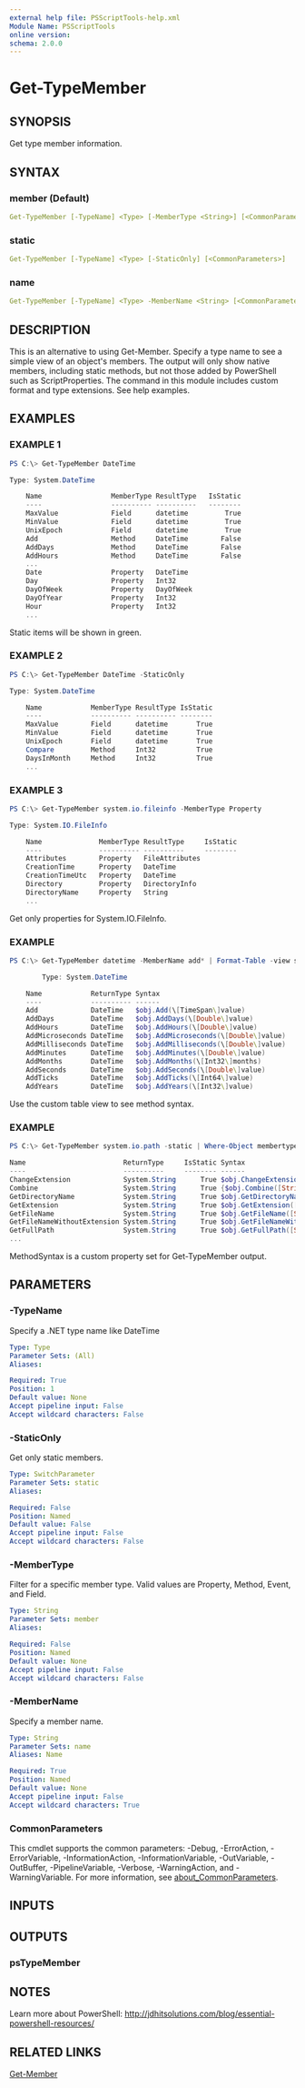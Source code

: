 ```yaml
---
external help file: PSScriptTools-help.xml
Module Name: PSScriptTools
online version:
schema: 2.0.0
---
```


# Get-TypeMember

## SYNOPSIS

Get type member information.

## SYNTAX

### member (Default)

```yaml
Get-TypeMember [-TypeName] <Type> [-MemberType <String>] [<CommonParameters>]
```

### static

```yaml
Get-TypeMember [-TypeName] <Type> [-StaticOnly] [<CommonParameters>]
```

### name

```yaml
Get-TypeMember [-TypeName] <Type> -MemberName <String> [<CommonParameters>]
```

## DESCRIPTION

This is an alternative to using Get-Member.
Specify a type name to see a simple view of an object's members.
The output will only show native members, including static methods, but not those added by PowerShell such as ScriptProperties.
The command in this module includes custom format and type extensions. See help examples.

## EXAMPLES

### EXAMPLE 1

```powershell
PS C:\> Get-TypeMember DateTime

Type: System.DateTime

    Name                 MemberType ResultType   IsStatic
    ----                 ---------- ----------   --------
    MaxValue             Field      datetime         True
    MinValue             Field      datetime         True
    UnixEpoch            Field      datetime         True
    Add                  Method     DateTime        False
    AddDays              Method     DateTime        False
    AddHours             Method     DateTime        False
    ...
    Date                 Property   DateTime
    Day                  Property   Int32
    DayOfWeek            Property   DayOfWeek
    DayOfYear            Property   Int32
    Hour                 Property   Int32
    ...
```

Static items will be shown in green.

### EXAMPLE 2

```powershell
PS C:\> Get-TypeMember DateTime -StaticOnly

Type: System.DateTime

    Name            MemberType ResultType IsStatic
    ----            ---------- ---------- --------
    MaxValue        Field      datetime       True
    MinValue        Field      datetime       True
    UnixEpoch       Field      datetime       True
    Compare         Method     Int32          True
    DaysInMonth     Method     Int32          True
    ...
```

### EXAMPLE 3

```powershell
PS C:\> Get-TypeMember system.io.fileinfo -MemberType Property

Type: System.IO.FileInfo

    Name              MemberType ResultType     IsStatic
    ----              ---------- ----------     --------
    Attributes        Property   FileAttributes
    CreationTime      Property   DateTime
    CreationTimeUtc   Property   DateTime
    Directory         Property   DirectoryInfo
    DirectoryName     Property   String
    ...
```

Get only properties for System.IO.FileInfo.

### EXAMPLE

```powershell
PS C:\> Get-TypeMember datetime -MemberName add* | Format-Table -view syntax

        Type: System.DateTime

    Name            ReturnType Syntax
    ----            ---------- ------
    Add             DateTime   $obj.Add(\[TimeSpan\]value)
    AddDays         DateTime   $obj.AddDays(\[Double\]value)
    AddHours        DateTime   $obj.AddHours(\[Double\]value)
    AddMicroseconds DateTime   $obj.AddMicroseconds(\[Double\]value)
    AddMilliseconds DateTime   $obj.AddMilliseconds(\[Double\]value)
    AddMinutes      DateTime   $obj.AddMinutes(\[Double\]value)
    AddMonths       DateTime   $obj.AddMonths(\[Int32\]months)
    AddSeconds      DateTime   $obj.AddSeconds(\[Double\]value)
    AddTicks        DateTime   $obj.AddTicks(\[Int64\]value)
    AddYears        DateTime   $obj.AddYears(\[Int32\]value)
```

Use the custom table view to see method syntax.

### EXAMPLE

```powershell
PS C:\> Get-TypeMember system.io.path -static | Where-Object membertype -eq 'method' | Select-Object methodsyntax

Name                        ReturnType     IsStatic Syntax
----                        ----------     -------- ------
ChangeExtension             System.String      True $obj.ChangeExtension([Str...
Combine                     System.String      True {$obj.Combine([String[]]p...
GetDirectoryName            System.String      True $obj.GetDirectoryName([St...
GetExtension                System.String      True $obj.GetExtension([String...
GetFileName                 System.String      True $obj.GetFileName([String]...
GetFileNameWithoutExtension System.String      True $obj.GetFileNameWithoutEx...
GetFullPath                 System.String      True $obj.GetFullPath([String]...
...
```

MethodSyntax is a custom property set for Get-TypeMember output.

## PARAMETERS

### -TypeName

Specify a .NET type name like DateTime

```yaml
Type: Type
Parameter Sets: (All)
Aliases:

Required: True
Position: 1
Default value: None
Accept pipeline input: False
Accept wildcard characters: False
```

### -StaticOnly

Get only static members.

```yaml
Type: SwitchParameter
Parameter Sets: static
Aliases:

Required: False
Position: Named
Default value: False
Accept pipeline input: False
Accept wildcard characters: False
```

### -MemberType

Filter for a specific member type.
Valid values are Property, Method, Event, and Field.

```yaml
Type: String
Parameter Sets: member
Aliases:

Required: False
Position: Named
Default value: None
Accept pipeline input: False
Accept wildcard characters: False
```

### -MemberName

Specify a member name.

```yaml
Type: String
Parameter Sets: name
Aliases: Name

Required: True
Position: Named
Default value: None
Accept pipeline input: False
Accept wildcard characters: True
```

### CommonParameters

This cmdlet supports the common parameters: -Debug, -ErrorAction, -ErrorVariable, -InformationAction, -InformationVariable, -OutVariable, -OutBuffer, -PipelineVariable, -Verbose, -WarningAction, and -WarningVariable. For more information, see [about_CommonParameters](http://go.microsoft.com/fwlink/?LinkID=113216).

## INPUTS

## OUTPUTS

### psTypeMember

## NOTES

Learn more about PowerShell: http://jdhitsolutions.com/blog/essential-powershell-resources/

## RELATED LINKS

[Get-Member]()
